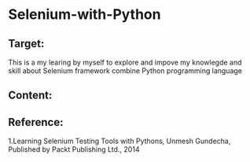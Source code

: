# Selenium-with-Python
## Target:
This is a my learing by myself to explore and impove my knowlegde and skill about Selenium framework combine Python programming language
## Content:

## Reference:
1.Learning Selenium Testing Tools with Pythons, Unmesh Gundecha, Published by Packt Publishing Ltd., 2014

